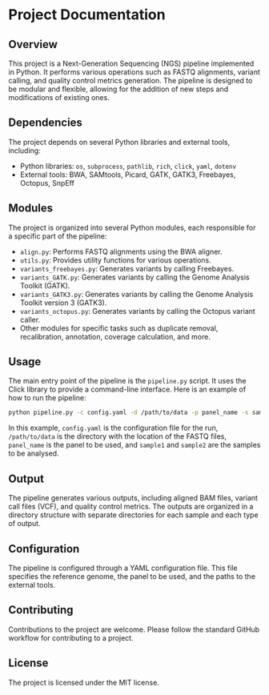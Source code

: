 # Project Documentation

## Overview

This project is a Next-Generation Sequencing (NGS) pipeline implemented in Python. It performs various operations such as FASTQ alignments, variant calling, and quality control metrics generation. The pipeline is designed to be modular and flexible, allowing for the addition of new steps and modifications of existing ones.

## Dependencies

The project depends on several Python libraries and external tools, including:

- Python libraries: `os`, `subprocess`, `pathlib`, `rich`, `click`, `yaml`, `dotenv`
- External tools: BWA, SAMtools, Picard, GATK, GATK3, Freebayes, Octopus, SnpEff

## Modules

The project is organized into several Python modules, each responsible for a specific part of the pipeline:

- `align.py`: Performs FASTQ alignments using the BWA aligner.
- `utils.py`: Provides utility functions for various operations.
- `variants_freebayes.py`: Generates variants by calling Freebayes.
- `variants_GATK.py`: Generates variants by calling the Genome Analysis Toolkit (GATK).
- `variants_GATK3.py`: Generates variants by calling the Genome Analysis Toolkit version 3 (GATK3).
- `variants_octopus.py`: Generates variants by calling the Octopus variant caller.
- Other modules for specific tasks such as duplicate removal, recalibration, annotation, coverage calculation, and more.

## Usage

The main entry point of the pipeline is the `pipeline.py` script. It uses the Click library to provide a command-line interface. Here is an example of how to run the pipeline:

```bash
python pipeline.py -c config.yaml -d /path/to/data -p panel_name -s sample1 sample2
```

In this example, `config.yaml` is the configuration file for the run, `/path/to/data` is the directory with the location of the FASTQ files, `panel_name` is the panel to be used, and `sample1` and `sample2` are the samples to be analysed.

## Output

The pipeline generates various outputs, including aligned BAM files, variant call files (VCF), and quality control metrics. The outputs are organized in a directory structure with separate directories for each sample and each type of output.

## Configuration

The pipeline is configured through a YAML configuration file. This file specifies the reference genome, the panel to be used, and the paths to the external tools.

## Contributing

Contributions to the project are welcome. Please follow the standard GitHub workflow for contributing to a project.

## License

The project is licensed under the MIT license.